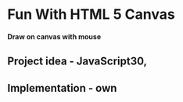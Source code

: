 # Fun With HTML 5 Canvas

#### Draw on canvas with mouse

## Project idea - JavaScript30, 
## Implementation - own